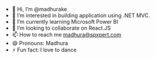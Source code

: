 - 👋 Hi, I’m @madhurake
- 👀 I’m interested in building application using .NET MVC.
- 🌱 I’m currently learning Microsoft Power BI
- 💞️ I’m looking to collaborate on React.JS
- 📫 How to reach me madhura@spxpert.com
- 😄 Pronouns: Madhura
- ⚡ Fun fact: I love to dance

<!---
madhurake/madhurake is a ✨ special ✨ repository because its `README.md` (this file) appears on your GitHub profile.
You can click the Preview link to take a look at your changes.
--->
